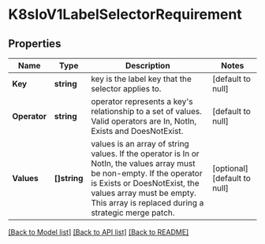 # K8sIoV1LabelSelectorRequirement

## Properties
Name | Type | Description | Notes
------------ | ------------- | ------------- | -------------
**Key** | **string** | key is the label key that the selector applies to. | [default to null]
**Operator** | **string** | operator represents a key&#39;s relationship to a set of values. Valid operators are In, NotIn, Exists and DoesNotExist. | [default to null]
**Values** | **[]string** | values is an array of string values. If the operator is In or NotIn, the values array must be non-empty. If the operator is Exists or DoesNotExist, the values array must be empty. This array is replaced during a strategic merge patch. | [optional] [default to null]

[[Back to Model list]](../README.md#documentation-for-models) [[Back to API list]](../README.md#documentation-for-api-endpoints) [[Back to README]](../README.md)


